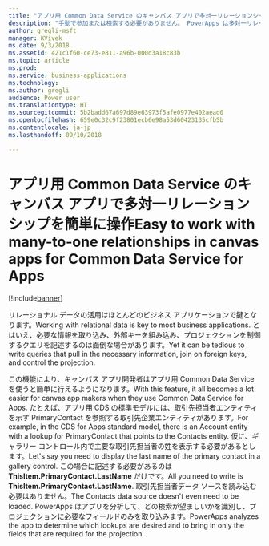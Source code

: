 ```yaml
---
title: "アプリ用 Common Data Service のキャンバス アプリで多対一リレーションシップを簡単に操作"
description: "手動で参加または検索する必要がありません。 PowerApps は多対一リレーションシップを自動で拡張するため、必要な情報はすぐそこにあります。"
author: gregli-msft
manager: KVivek
ms.date: 9/3/2018
ms.assetid: 421c1f60-ce73-e811-a96b-000d3a18c83b
ms.topic: article
ms.prod: 
ms.service: business-applications
ms.technology: 
ms.author: gregli
audience: Power user
ms.translationtype: HT
ms.sourcegitcommit: 5b2badd67a697d89e63973f5afe0977e402aead0
ms.openlocfilehash: 659e0c32c9f23801ecb6e98a53d60423135cfb5b
ms.contentlocale: ja-jp
ms.lasthandoff: 09/10/2018

---
```

# <a name="easy-to-work-with-many-to-one-relationships-in-canvas-apps-for-common-data-service-for-apps"></a><span data-ttu-id="60ce7-104">アプリ用 Common Data Service のキャンバス アプリで多対一リレーションシップを簡単に操作</span><span class="sxs-lookup"><span data-stu-id="60ce7-104">Easy to work with many-to-one relationships in canvas apps for Common Data Service for Apps</span></span>


[!include[banner](../../includes/banner.md)]

<span data-ttu-id="60ce7-105">リレーショナル データの活用はほとんどのビジネス アプリケーションで鍵となります。</span><span class="sxs-lookup"><span data-stu-id="60ce7-105">Working with relational data is key to most business applications.</span></span> <span data-ttu-id="60ce7-106">とはいえ、必要な情報を取り込み、外部キーを組み込み、プロジェクションを制御するクエリを記述するのは面倒な場合があります。</span><span class="sxs-lookup"><span data-stu-id="60ce7-106">Yet it can be tedious to write queries that pull in the necessary information, join on foreign keys, and control the projection.</span></span>

<span data-ttu-id="60ce7-107">この機能により、キャンバス アプリ開発者はアプリ用 Common Data Service を使うと簡単に行えるようになります。</span><span class="sxs-lookup"><span data-stu-id="60ce7-107">With this feature, it all becomes a lot easier for canvas app makers when they use Common Data Service for Apps.</span></span> <span data-ttu-id="60ce7-108">たとえば、アプリ用 CDS の標準モデルには、取引先担当者エンティティを示す PrimaryContact を参照する取引先企業エンティティがあります。</span><span class="sxs-lookup"><span data-stu-id="60ce7-108">For example, in the CDS for Apps standard model, there is an Account entity with a lookup for PrimaryContact that points to the Contacts entity.</span></span> <span data-ttu-id="60ce7-109">仮に、ギャラリー コントロール内で主要な取引先担当者の姓を表示する必要があるとします。</span><span class="sxs-lookup"><span data-stu-id="60ce7-109">Let's say you need to display the last name of the primary contact in a gallery control.</span></span> <span data-ttu-id="60ce7-110">この場合に記述する必要があるのは **ThisItem.PrimaryContact.LastName** だけです。</span><span class="sxs-lookup"><span data-stu-id="60ce7-110">All you need to write is **ThisItem.PrimaryContact.LastName**.</span></span> <span data-ttu-id="60ce7-111">取引先担当者データ ソースを読み込む必要はありません。</span><span class="sxs-lookup"><span data-stu-id="60ce7-111">The Contacts data source doesn't even need to be loaded.</span></span> <span data-ttu-id="60ce7-112">PowerApps はアプリを分析して、どの検索が望ましいかを識別し、プロジェクションに必要なフィールドのみを取り込みます。</span><span class="sxs-lookup"><span data-stu-id="60ce7-112">PowerApps analyzes the app to determine which lookups are desired and to bring in only the fields that are required for the projection.</span></span>

